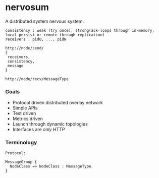 # nervosum
A distributed system nervous system.

```
consistency : weak (try once), strong(ack-loops through in-memory, local persist or remote through replication)
receivers : pid0, ..., pidN

http://node/send/
{
 receivers,
 consistency,
 message
}

http://node/recv/MessageType
```

### Goals

 - Protocol driven distributed overlay network
 - Simple APIs
 - Test driven
 - Metrics driven
 - Launch through dynamic topologies
 - Interfaces are _only_ HTTP

### Terminology

```
Protocol:

MessageGroup {
  NodeClass => NodeClass : MessageType
}
```
